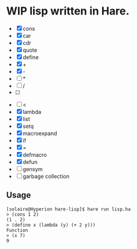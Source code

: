 # WIP lisp written in Hare.

- [x] cons
- [x] car
- [x] cdr
- [x] quote
- [x] define
- [x] \+
- [x] \-
- [ ] \*
- [ ] /
- [ ] >
- [ ] <
- [x] lambda
- [x] list
- [x] setq
- [x] macroexpand
- [x] if
- [x] =
- [x] defmacro
- [x] defun
- [ ] gensym
- [ ] garbage collection

## Usage

```
[solaire@Hyperion hare-lisp]$ hare run lisp.ha
> (cons 1 2)
(1 . 2)
> (define x (lambda (y) (+ 2 y)))
Function
> (x 7)
9
```
